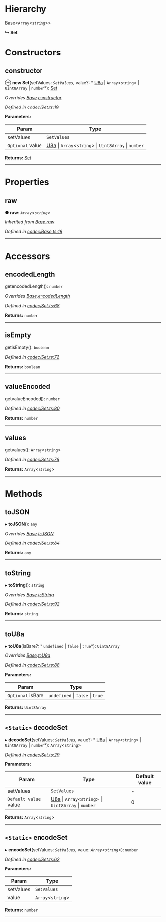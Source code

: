 

# Hierarchy

 [Base](_codec_base_.base.md)<`Array`<`string`>>

**↳ Set**

# Constructors

<a id="constructor"></a>

##  constructor

⊕ **new Set**(setValues: *`SetValues`*, value?: * [U8a](_codec_u8a_.u8a.md) &#124; `Array`<`string`> &#124; `Uint8Array` &#124; `number`*): [Set](_codec_set_.set.md)

*Overrides [Base](_codec_base_.base.md).[constructor](_codec_base_.base.md#constructor)*

*Defined in [codec/Set.ts:19](https://github.com/polkadot-js/api/blob/d5bca16/packages/types/src/codec/Set.ts#L19)*

**Parameters:**

| Param | Type |
| ------ | ------ |
| setValues | `SetValues` |
| `Optional` value |  [U8a](_codec_u8a_.u8a.md) &#124; `Array`<`string`> &#124; `Uint8Array` &#124; `number`|

**Returns:** [Set](_codec_set_.set.md)

___

# Properties

<a id="raw"></a>

##  raw

**● raw**: *`Array`<`string`>*

*Inherited from [Base](_codec_base_.base.md).[raw](_codec_base_.base.md#raw)*

*Defined in [codec/Base.ts:19](https://github.com/polkadot-js/api/blob/d5bca16/packages/types/src/codec/Base.ts#L19)*

___

# Accessors

<a id="encodedlength"></a>

##  encodedLength

getencodedLength(): `number`

*Overrides [Base](_codec_base_.base.md).[encodedLength](_codec_base_.base.md#encodedlength)*

*Defined in [codec/Set.ts:68](https://github.com/polkadot-js/api/blob/d5bca16/packages/types/src/codec/Set.ts#L68)*

**Returns:** `number`

___
<a id="isempty"></a>

##  isEmpty

getisEmpty(): `boolean`

*Defined in [codec/Set.ts:72](https://github.com/polkadot-js/api/blob/d5bca16/packages/types/src/codec/Set.ts#L72)*

**Returns:** `boolean`

___
<a id="valueencoded"></a>

##  valueEncoded

getvalueEncoded(): `number`

*Defined in [codec/Set.ts:80](https://github.com/polkadot-js/api/blob/d5bca16/packages/types/src/codec/Set.ts#L80)*

**Returns:** `number`

___
<a id="values"></a>

##  values

getvalues(): `Array`<`string`>

*Defined in [codec/Set.ts:76](https://github.com/polkadot-js/api/blob/d5bca16/packages/types/src/codec/Set.ts#L76)*

**Returns:** `Array`<`string`>

___

# Methods

<a id="tojson"></a>

##  toJSON

▸ **toJSON**(): `any`

*Overrides [Base](_codec_base_.base.md).[toJSON](_codec_base_.base.md#tojson)*

*Defined in [codec/Set.ts:84](https://github.com/polkadot-js/api/blob/d5bca16/packages/types/src/codec/Set.ts#L84)*

**Returns:** `any`

___
<a id="tostring"></a>

##  toString

▸ **toString**(): `string`

*Overrides [Base](_codec_base_.base.md).[toString](_codec_base_.base.md#tostring)*

*Defined in [codec/Set.ts:92](https://github.com/polkadot-js/api/blob/d5bca16/packages/types/src/codec/Set.ts#L92)*

**Returns:** `string`

___
<a id="tou8a"></a>

##  toU8a

▸ **toU8a**(isBare?: * `undefined` &#124; `false` &#124; `true`*): `Uint8Array`

*Overrides [Base](_codec_base_.base.md).[toU8a](_codec_base_.base.md#tou8a)*

*Defined in [codec/Set.ts:88](https://github.com/polkadot-js/api/blob/d5bca16/packages/types/src/codec/Set.ts#L88)*

**Parameters:**

| Param | Type |
| ------ | ------ |
| `Optional` isBare |  `undefined` &#124; `false` &#124; `true`|

**Returns:** `Uint8Array`

___
<a id="decodeset"></a>

## `<Static>` decodeSet

▸ **decodeSet**(setValues: *`SetValues`*, value?: * [U8a](_codec_u8a_.u8a.md) &#124; `Array`<`string`> &#124; `Uint8Array` &#124; `number`*): `Array`<`string`>

*Defined in [codec/Set.ts:29](https://github.com/polkadot-js/api/blob/d5bca16/packages/types/src/codec/Set.ts#L29)*

**Parameters:**

| Param | Type | Default value |
| ------ | ------ | ------ |
| setValues | `SetValues` | - |
| `Default value` value |  [U8a](_codec_u8a_.u8a.md) &#124; `Array`<`string`> &#124; `Uint8Array` &#124; `number`| 0 |

**Returns:** `Array`<`string`>

___
<a id="encodeset"></a>

## `<Static>` encodeSet

▸ **encodeSet**(setValues: *`SetValues`*, value: *`Array`<`string`>*): `number`

*Defined in [codec/Set.ts:62](https://github.com/polkadot-js/api/blob/d5bca16/packages/types/src/codec/Set.ts#L62)*

**Parameters:**

| Param | Type |
| ------ | ------ |
| setValues | `SetValues` |
| value | `Array`<`string`> |

**Returns:** `number`

___

